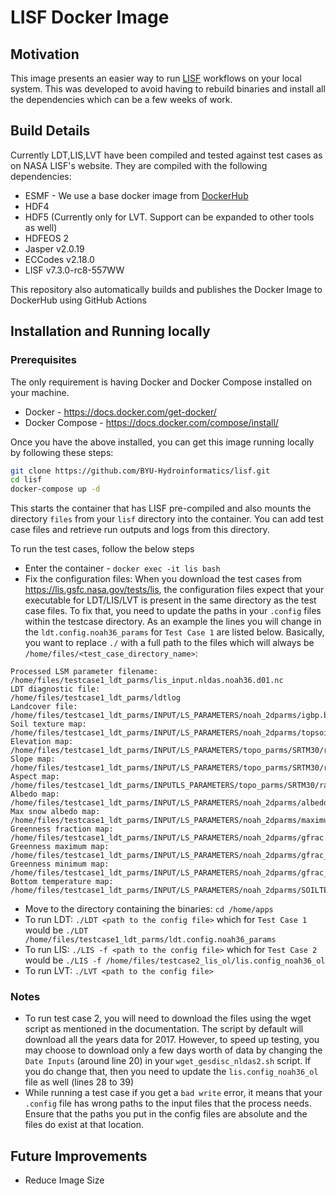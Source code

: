 # LISF Docker Image

## Motivation

This image presents an easier way to run [LISF](https://github.com/NASA-LIS/LISF) workflows on your local system. This was developed to avoid having to rebuild binaries and install all the dependencies which can be a few weeks of work.

## Build Details

Currently LDT,LIS,LVT have been compiled and tested against test cases as on NASA LISF's website. They are compiled with the following dependencies:

-   ESMF - We use a base docker image from [DockerHub](https://hub.docker.com/r/bekozi/esmf)
-   HDF4
-   HDF5 (Currently only for LVT. Support can be expanded to other tools as well)
-   HDFEOS 2
-   Jasper v2.0.19
-   ECCodes v2.18.0
-   LISF v7.3.0-rc8-557WW

This repository also automatically builds and publishes the Docker Image to DockerHub using GitHub Actions

## Installation and Running locally

### Prerequisites

The only requirement is having Docker and Docker Compose installed on your machine.

-   Docker - https://docs.docker.com/get-docker/
-   Docker Compose - https://docs.docker.com/compose/install/

Once you have the above installed, you can get this image running locally by following these steps:

```sh
git clone https://github.com/BYU-Hydroinformatics/lisf.git
cd lisf
docker-compose up -d
```

This starts the container that has LISF pre-compiled and also mounts the directory `files` from your `lisf` directory into the container. You can add test case files and retrieve run outputs and logs from this directory.

To run the test cases, follow the below steps

-   Enter the container - `docker exec -it lis bash`
-   Fix the configuration files: When you download the test cases from https://lis.gsfc.nasa.gov/tests/lis, the configuration files expect that your executable for LDT/LIS/LVT is present in the same directory as the test case files. To fix that, you need to update the paths in your `.config` files within the testcase directory. As an example the lines you will change in the `ldt.config.noah36_params` for `Test Case 1` are listed below. Basically, you want to replace `./` with a full path to the files which will always be `/home/files/<test_case_directory_name>`:

```
Processed LSM parameter filename:       /home/files/testcase1_ldt_parms/lis_input.nldas.noah36.d01.nc
LDT diagnostic file:                    /home/files/testcase1_ldt_parms/ldtlog
Landcover file:            /home/files/testcase1_ldt_parms/INPUT/LS_PARAMETERS/noah_2dparms/igbp.bin
Soil texture map:               /home/files/testcase1_ldt_parms/INPUT/LS_PARAMETERS/noah_2dparms/topsoil30snew
Elevation map:       	/home/files/testcase1_ldt_parms/INPUT/LS_PARAMETERS/topo_parms/SRTM30/raw_wgtopo30antarc
Slope map:     		/home/files/testcase1_ldt_parms/INPUT/LS_PARAMETERS/topo_parms/SRTM30/raw_wgtopo30antarc
Aspect map:       	/home/files/testcase1_ldt_parms/INPUTLS_PARAMETERS/topo_parms/SRTM30/raw_wgtopo30antarc
Albedo map:                 /home/files/testcase1_ldt_parms/INPUT/LS_PARAMETERS/noah_2dparms/albedo
Max snow albedo map:        /home/files/testcase1_ldt_parms/INPUT/LS_PARAMETERS/noah_2dparms/maximum_snow_albedo.hdf
Greenness fraction map:        /home/files/testcase1_ldt_parms/INPUT/LS_PARAMETERS/noah_2dparms/gfrac
Greenness maximum map:         /home/files/testcase1_ldt_parms/INPUT/LS_PARAMETERS/noah_2dparms/gfrac_max.asc
Greenness minimum map:         /home/files/testcase1_ldt_parms/INPUT/LS_PARAMETERS/noah_2dparms/gfrac_min.asc
Bottom temperature map:          /home/files/testcase1_ldt_parms/INPUT/LS_PARAMETERS/noah_2dparms/SOILTEMP.60
```

-   Move to the directory containing the binaries: `cd /home/apps`
-   To run LDT: `./LDT <path to the config file>` which for `Test Case 1` would be `./LDT /home/files/testcase1_ldt_parms/ldt.config.noah36_params`
-   To run LIS: `./LIS -f <path to the config file>` which for `Test Case 2` would be `./LIS -f /home/files/testcase2_lis_ol/lis.config_noah36_ol`
-   To run LVT: `./LVT <path to the config file>`

### Notes

-   To run test case 2, you will need to download the files using the wget script as mentioned in the documentation. The script by default will download all the years data for 2017. However, to speed up testing, you may choose to download only a few days worth of data by changing the `Date Inputs` (around line 20) in your `wget_gesdisc_nldas2.sh` script. If you do change that, then you need to update the `lis.config_noah36_ol` file as well (lines 28 to 39)
-   While running a test case if you get a `bad write` error, it means that your `.config` file has wrong paths to the input files that the process needs. Ensure that the paths you put in the config files are absolute and the files do exist at that location.

## Future Improvements

-   Reduce Image Size
